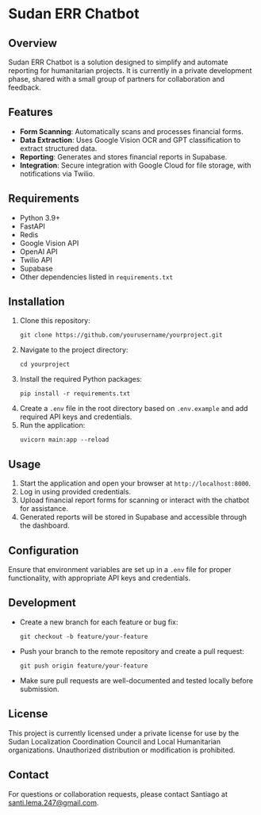 # Sudan ERR Chatbot

## Overview
Sudan ERR Chatbot is a solution designed to simplify and automate reporting for humanitarian projects. It is currently in a private development phase, shared with a small group of partners for collaboration and feedback.

## Features
- **Form Scanning**: Automatically scans and processes financial forms.
- **Data Extraction**: Uses Google Vision OCR and GPT classification to extract structured data.
- **Reporting**: Generates and stores financial reports in Supabase.
- **Integration**: Secure integration with Google Cloud for file storage, with notifications via Twilio.

## Requirements
- Python 3.9+
- FastAPI
- Redis
- Google Vision API
- OpenAI API
- Twilio API
- Supabase
- Other dependencies listed in `requirements.txt`

## Installation
1. Clone this repository:
   ```
   git clone https://github.com/yourusername/yourproject.git
   ```
2. Navigate to the project directory:
   ```
   cd yourproject
   ```
3. Install the required Python packages:
   ```
   pip install -r requirements.txt
   ```
4. Create a `.env` file in the root directory based on `.env.example` and add required API keys and credentials.
5. Run the application:
   ```
   uvicorn main:app --reload
   ```

## Usage
1. Start the application and open your browser at `http://localhost:8000`.
2. Log in using provided credentials.
3. Upload financial report forms for scanning or interact with the chatbot for assistance.
4. Generated reports will be stored in Supabase and accessible through the dashboard.

## Configuration
Ensure that environment variables are set up in a `.env` file for proper functionality, with appropriate API keys and credentials.

## Development
- Create a new branch for each feature or bug fix:
  ```
  git checkout -b feature/your-feature
  ```
- Push your branch to the remote repository and create a pull request:
  ```
  git push origin feature/your-feature
  ```
- Make sure pull requests are well-documented and tested locally before submission.

## License
This project is currently licensed under a private license for use by the Sudan Localization Coordination Council and Local Humanitarian organizations. Unauthorized distribution or modification is prohibited.

## Contact
For questions or collaboration requests, please contact Santiago at [santi.lema.247@gmail.com](mailto:santi.lema.247@gmail.com).
